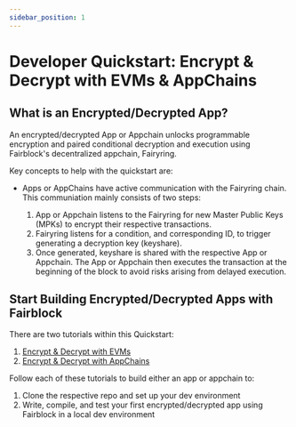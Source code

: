 ```yaml
---
sidebar_position: 1
---
```


# Developer Quickstart: Encrypt & Decrypt with EVMs & AppChains

<!-- Define the key gotchas of how apps and appchains work with Fairblock tech.
- Split this section into AppChain & EVMs
- Provide relevant SDKs
- Provide a quick start repo showcasing key simple integration points (easily understood for ppl wanting to bring it to their own projects)
- Deploy quickstart example to test appchains and test EVMs (that are compatible) -->

## What is an Encrypted/Decrypted App?

<!-- TODO - replace encrypted/decrypted with a name for apps that use fairblock - we need to finalize that term -->
An encrypted/decrypted App or Appchain unlocks programmable encryption and paired conditional decryption and execution using Fairblock's decentralized appchain, Fairyring.

Key concepts to help with the quickstart are:

- Apps or AppChains have active communication with the Fairyring chain. This communiation mainly consists of two steps:

   1. App or Appchain listens to the Fairyring for new Master Public Keys (MPKs) to encrypt their respective transactions.
   2. Fairyring listens for a condition, and corresponding ID, to trigger generating a decryption key (keyshare).
   3. Once generated, keyshare is shared with the respective App or Appchain. The App or Appchain then executes the transaction at the beginning of the block to avoid risks arising from delayed execution.

<!-- Show visual for apps and appchains talking to Fairyring -->

<!-- TODO - Consider either adding in schematic showing that the tx is executed at the beginning of the block, or do this in the learn section. I opt for the learn section. -->

## Start Building Encrypted/Decrypted Apps with Fairblock

There are two tutorials within this Quickstart:

1. [Encrypt & Decrypt with EVMs](TODO-GetLink)
2. [Encrypt & Decrypt with AppChains](TODO-GetLink)

Follow each of these tutorials to build either an app or appchain to:

1. Clone the respective repo and set up your dev environment
2. Write, compile, and test your first encrypted/decrypted app using Fairblock in a local dev environment
